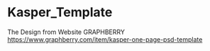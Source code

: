 # Kasper_Template

The Design from Website GRAPHBERRY
https://www.graphberry.com/item/kasper-one-page-psd-template

